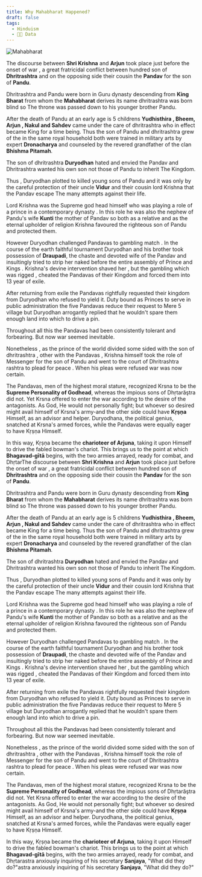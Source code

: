 ```yaml
---
title: Why Mahabharat Happened?
draft: false
tags:
  - Hinduism
  - 🧑‍🚀 Data
---
```


![Mahabharat](https://images.herzindagi.info/image/2023/Mar/mahabharat-people-who-are-still-alive-story.jpg)

The discourse between **Shri Krishna** and **Arjun** took place just before the onset of war , a great fratricidal conflict between hundred son of **Dhritrashtra** and on the opposing side their cousin the **Pandav** for the son of **Pandu**.

Dhritrashtra and Pandu were born in Guru dynasty descending from **King Bharat** from whom the **Mahabharat** derives its name dhritrashtra was born blind so The throne was passed down to his younger brother Pandu.

After the death of Pandu at an early age is 5 childrens **Yudhisthira , Bheem, Arjun , Nakul and Sahdev** came under the care of dhritrashtra who in effect became King for a time being. Thus the son of Pandu and dhritrashtra grew of the in the same royal household both were trained in military arts by expert **Dronacharya** and counseled by the revered grandfather of the clan **Bhishma Pitamah**. 

The son of dhritrashtra **Duryodhan** hated and envied the Pandav and Dhritrashtra wanted his own son not those of Pandu to inherit The Kingdom.

Thus , Duryodhan plotted to killed young sons of Pandu and it was only by the careful protection of their uncle **Vidur** and their cousin lord Krishna that the Pandav escape The many attempts against their life.

Lord Krishna was the Supreme god head himself who was playing a role of a prince in a contemporary dynasty . In this role he was also the nephew of Pandu's wife **Kunti** the mother of Pandav so both as a relative and as the eternal upholder of religion Krishna favoured the righteous son of Pandu and protected them.

However Duryodhan challenged Pandavas to gambling match . In the course of the earth faithful tournament Duryodhan and his brother took possession of **Draupadi**, the chaste and devoted wife of the Pandav and insultingly tried to strip her naked before the entire assembly of Prince and Kings . Krishna's devine intervention shaved her , but the gambling which was rigged , cheated the Pandavas of their Kingdom and forced them into 13 year of exile.

After returning from exile the Pandavas rightfully requested their kingdom from Duryodhan who refused to yield it. Duty bound as Princes to serve in public administration the five Pandavas reduce their request to Mere 5 village but Duryodhan arrogantly replied that he wouldn't spare them enough land into which to drive a pin.

Throughout all this the Pandavas had been consistently tolerant and forbearing. But now war seemed inevitable.

Nonetheless , as the prince of the world divided some sided with the son of dhritrashtra , other with the Pandavas , Krishna himself took the role of Messenger for the son of Pandu and went to the court of Dhritrashtra rashtra to plead for peace . When his pleas were refused war was now certain.

The Pandavas, men of the highest moral stature, recognized Krsna to be the **Supreme Personality of Godhead**, whereas the impious sons of Dhṛtarăştra did not. Yet Krsna offered to enter the war according to the desire of the antagonists. As God, He would not personally fight; but whoever so desired might avail himself of Krsna's army-and the other side could have **Kṛṣṇa** Himself, as an advisor and helper. Duryodhana, the political genius, snatched at Krsna's armed forces, while the Pandavas were equally eager to have Kṛṣṇa Himself.

In this way, Kṛṣṇa became the **charioteer of Arjuna**, taking it upon Himself to drive the fabled bowman's chariot. This brings us to the point at which **Bhagavad-gītā** begins, with the two armies arrayed, ready for combat, and DhṛtarThe discourse between **Shri Krishna** and **Arjun** took place just before the onset of war , a great fratricidal conflict between hundred son of **Dhritrashtra** and on the opposing side their cousin the **Pandav** for the son of **Pandu**.

Dhritrashtra and Pandu were born in Guru dynasty descending from **King Bharat** from whom the **Mahabharat** derives its name dhritrashtra was born blind so The throne was passed down to his younger brother Pandu.

After the death of Pandu at an early age is 5 childrens **Yudhisthira , Bheem, Arjun , Nakul and Sahdev** came under the care of dhritrashtra who in effect became King for a time being. Thus the son of Pandu and dhritrashtra grew of the in the same royal household both were trained in military arts by expert **Dronacharya** and counseled by the revered grandfather of the clan **Bhishma Pitamah**. 

The son of dhritrashtra **Duryodhan** hated and envied the Pandav and Dhritrashtra wanted his own son not those of Pandu to inherit The Kingdom.

Thus , Duryodhan plotted to killed young sons of Pandu and it was only by the careful protection of their uncle **Vidur** and their cousin lord Krishna that the Pandav escape The many attempts against their life.

Lord Krishna was the Supreme god head himself who was playing a role of a prince in a contemporary dynasty . In this role he was also the nephew of Pandu's wife **Kunti** the mother of Pandav so both as a relative and as the eternal upholder of religion Krishna favoured the righteous son of Pandu and protected them.

However Duryodhan challenged Pandavas to gambling match . In the course of the earth faithful tournament Duryodhan and his brother took possession of **Draupadi**, the chaste and devoted wife of the Pandav and insultingly tried to strip her naked before the entire assembly of Prince and Kings . Krishna's devine intervention shaved her , but the gambling which was rigged , cheated the Pandavas of their Kingdom and forced them into 13 year of exile.

After returning from exile the Pandavas rightfully requested their kingdom from Duryodhan who refused to yield it. Duty bound as Princes to serve in public administration the five Pandavas reduce their request to Mere 5 village but Duryodhan arrogantly replied that he wouldn't spare them enough land into which to drive a pin.

Throughout all this the Pandavas had been consistently tolerant and forbearing. But now war seemed inevitable.

Nonetheless , as the prince of the world divided some sided with the son of dhritrashtra , other with the Pandavas , Krishna himself took the role of Messenger for the son of Pandu and went to the court of Dhritrashtra rashtra to plead for peace . When his pleas were refused war was now certain.

The Pandavas, men of the highest moral stature, recognized Krsna to be the **Supreme Personality of Godhead**, whereas the impious sons of Dhṛtarăştra did not. Yet Krsna offered to enter the war according to the desire of the antagonists. As God, He would not personally fight; but whoever so desired might avail himself of Krsna's army-and the other side could have **Kṛṣṇa** Himself, as an advisor and helper. Duryodhana, the political genius, snatched at Krsna's armed forces, while the Pandavas were equally eager to have Kṛṣṇa Himself.

In this way, Kṛṣṇa became the **charioteer of Arjuna**, taking it upon Himself to drive the fabled bowman's chariot. This brings us to the point at which **Bhagavad-gītā** begins, with the two armies arrayed, ready for combat, and Dhṛtarastra anxiously inquiring of his secretary **Sanjaya**, "What did they do?"astra anxiously inquiring of his secretary **Sanjaya**, "What did they do?"
